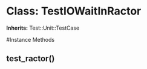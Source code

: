 # Class: TestIOWaitInRactor
**Inherits:** Test::Unit::TestCase
    




#Instance Methods
## test_ractor() [](#method-i-test_ractor)


